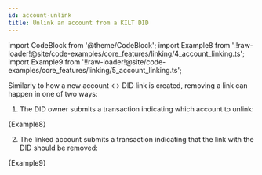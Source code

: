 ```yaml
---
id: account-unlink
title: Unlink an account from a KILT DID
---
```


import CodeBlock from '@theme/CodeBlock';
import Example8 from '!!raw-loader!@site/code-examples/core_features/linking/4_account_linking.ts';
import Example9 from '!!raw-loader!@site/code-examples/core_features/linking/5_account_linking.ts';

Similarly to how a new account <-> DID link is created, removing a link can happen in one of two ways:

1. The DID owner submits a transaction indicating which account to unlink:

<CodeBlock className="language-js">
  {Example8}
</CodeBlock>

2. The linked account submits a transaction indicating that the link with the DID should be removed:

<CodeBlock className="language-js">
  {Example9}
</CodeBlock>
